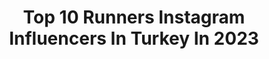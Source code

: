 ---
title: Top 10 Runners Instagram Influencers In Turkey In 2023
description: >-
  Find top runners Instagram influencers in Turkey in 2023. Most popular hashtags: #runner #running #ran #sunum.
platform: Instagram
hits: 54
text_top: Identify the best Instagram accounts on inBeat.
text_bottom: Our platform holds 54 Instagram influencers like this in Turkey for you to work with.
profiles:
  - username: "_ozgurtetik_"
    fullname: >-
      Özgür Tetik - Big Guy🎽
    bio: >-
      @runningacademy_official Founder&Coach @technogymturkey Master Trainer @uludagpremium @turkiyesuunto 🏁24hr/191km/First 24 Hours TR Treademill Runner
    location: "Turkey"
    followers: 9067
    engagement: 323
    commentsToLikes: 0.034492
    id: ck5chv0r2ris30i11w5ukgbup
    verified: false
    hashtags: "#performance, #healthy, #fitness, #runningacademy"
  - username: "runneryogi"
    fullname: >-
      Halil Kaynak
    bio: >-
      Modern Yogi Yoga Teacher RYT 200 HRS🧘‍♂️ Advanced Vinyasa Teacher RYT 50 HRS 🤸‍♂️ Advayta Yoga 5'20🕉️ Ultra Marathon Runner 🏃‍♂️ Amateur Swimmer🏊‍♂️
    location: "Turkey"
    followers: 2551
    engagement: 1354
    commentsToLikes: 0.065973
    id: ck9we51m9impm0j78k5eb779l
    verified: false
    hashtags: "#runneryogi, #yogiclife, #yogapractice, #asana"
  - username: "haticeninelinden0"
    fullname: >-
      Hatice Yılmaz
    bio: >-
      RUNNER-SUPLA-MASA ÖRTÜSÜ ✂️Sipariş için DM 📦Kargo alıcıya aittir •Kapıda ödeme yok •Havale / EFT ile ödeme 🏠İzmir içi elden teslim YouTube kanalım
    location: "Turkey"
    followers: 11949
    engagement: 118
    commentsToLikes: 0.131884
    id: ckf5v4949n8wc0j23qn8czvnf
    verified: false
    hashtags: "#runnersuplatak, #masad, #sevgililerg, #ranir"
  - username: "eminebasariir"
    fullname: >-
      Emine Başarır
    bio: >-
      @underarmour Global Ambassador @herbalifeturkiye Fitness Consultant Runner of @ankarunning TV Show @ssporttr İstersen Başarırsın👊🏻 Mom of ✌🏻👩🏼‍🦱🧒🏼
    location: "Turkey"
    followers: 125115
    engagement: 129
    commentsToLikes: 0.017287
    id: ck9h9tkxl9wya0j78154l2s5o
    verified: false
    hashtags: "#fitmom, #underarmourwomen, #throughthistogether, #pilatesinstructor"
  - username: "asladurma"
    fullname: >-
      Fatih Topçu
    bio: >-
      Mobilite ile Kanseri yenen Müge Daştan’In Mobilsen Özgürsün hikayesi için linke tıklayın
    location: "Turkey"
    followers: 61240
    engagement: 2967
    commentsToLikes: 0.611577
    id: ck5q0wc8s83560i11puc6emor
    verified: false
    hashtags: "#instarun, #skyrunning, #ironman, #trek"
  - username: "ilkeozyuksel"
    fullname: >-
      İlke Özyüksel
    bio: >-
      ▪️Olympic Games 2020🇯🇵-2016🇧🇷-YOG 2014 🇨🇳 ▪🥇World - European Champion & 8 World Records @nike
    location: "Turkey"
    followers: 17237
    engagement: 601
    commentsToLikes: 0.024945
    id: ck5zmd3d2mcmp0i140toctr7f
    verified: false
    hashtags: "#nikeathlete, #nikewomen, #roadtotokyo, #sport"
  - username: "handeyapimi"
    fullname: >-
      handeyapimi
    bio: >-
      💫YASAL SAYFA %100 EL YAPIMI,HAND*E YAPIMI💚 🌿🌱El dikimi, Kişiye Özel Tasarım🌿💚Anlaşmalı Kargo 📦 KAPIDA ÖDEME YOKTUR.Kargo alıcıya aittir.
    location: "Turkey"
    followers: 26566
    engagement: 323
    commentsToLikes: 0.056664
    id: ck1385cvrek520i193g7ci84d
    verified: false
    hashtags: "#makromekap, #mutfakdekorasyonu, #silindirc, #duvarsusu"
  - username: "utkanso"
    fullname: >-
      U t k a n  E Y Ü B O Ğ L U💠
    bio: >-
      🌺🫀Zamanınızın bir kısmını ruhunuzu Mutlu edecek şeyler yaparak geçirin. 🫀🧠🫁 🧘🏻‍♂️
    location: "Turkey"
    followers: 3305
    engagement: 2775
    commentsToLikes: 0.042543
    id: ck6ubf6s697lm0j719vzi1yfm
    verified: false
    hashtags: "#travel, #passiontraveldiary, #holiday, #italian"
  - username: "hbceyiztasarim"
    fullname: >-
      
    bio: >-
      Ölçüye göre siparişle çalışıyorum, Sipariş ve bilgi için lütfen DM ‼️Kargo alıcıya aittir.kapıda ödeme yok
    location: "Turkey"
    followers: 15033
    engagement: 168
    commentsToLikes: 0.139545
    id: ck8t7jug0h2sa0j78qljg3hxi
    verified: false
    hashtags: "#masao, #kis, #hediye, #salondekorasyonu"
  - username: "kanavicem42"
    fullname: >-
      💫
    bio: >-
      El emeğinin değerini bilenler 💕 Sayfama Hoş Geldiniz 🌷 Sipariş için dm den ulasabilirsiniz.. Ptt ile anlaşmalı kargo🎁
    location: "Turkey"
    followers: 30639
    engagement: 327
    commentsToLikes: 0.049648
    id: ck8t3edtn2ybe0j78bqx4ra8x
    verified: false
    hashtags: "#mutfaktak, #ceyizhaz, #crossstitching, #seccade"
---